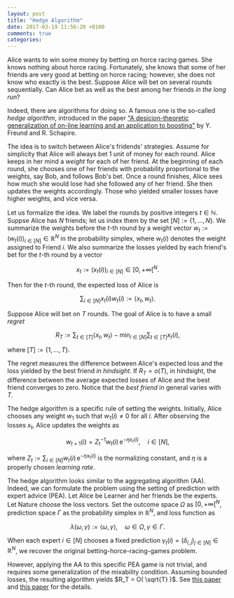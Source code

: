 ```yaml
---
layout: post
title: "Hedge Algorithm"
date: 2017-03-19 11:56:20 +0100
comments: true
categories: 
---
```


Alice wants to win some money by betting on horce racing games. 
She knows nothing about horce racing. 
Fortunately, she knows that some of her friends are very good at betting on horce racing; however, she does not know who exactly is the best.
Suppose Alice will bet on several rounds sequentially.
Can Alice bet as well as the best among her friends *in the long run*? 

Indeed, there are algorithms for doing so. 
A famous one is the so-called *hedge algorithm*, introduced in the paper ["A desicion-theoretic generalization of on-line learning and an application to boosting"](http://dx.doi.org/10.1006/jcss.1997.1504) by Y. Freund and R. Schapire. 

The idea is to switch between Alice's fridends' strategies. 
Assume for simplicity that Alice will always bet 1 unit of money for each round. 
Alice keeps in her mind a *weight* for each of her friend. 
At the beginning of each round, she chooses one of her friends with probability proportional to the weights, say Bob, and follows Bob's bet. 
Once a round finishes, Alice sees how much she would lose had she followed any of her friend. 
She then updates the weights accordingly.
Those who yielded smaller losses have higher weights, and vice versa. 

Let us formalize the idea. 
We label the rounds by positive integers $t \in \mathbb{N}$.
Suppse Alice has $N$ friends; let us index them by the set $[N] := \lbrace 1, \ldots, N \rbrace$.
We summarize the weights before the $t$-th round by a weight vector $w_t := ( w_t (i) )_{i \in [N]} \in \mathbb{R}^N$ in the probability simplex, where $w_t (i)$ denotes the weight assigned to Friend $i$.
We also summarize the losses yielded by each friend's bet for the $t$-th round by a vector 

$$
x_t := ( x_t (i) )_{i \in [N]} \in [ 0, + \infty [^N .
$$

Then for the $t$-th round, the expected loss of Alice is 

$$
\sum_{i \in [N] } x_t(i) w_t(i) := \langle x_t, w_t \rangle .
$$

Suppose Alice will bet on $T$ rounds.
The goal of Alice is to have a small *regret*

$$
R_T := \sum_{t \in [T]} \langle x_t, w_t \rangle - \min_{i \in [N]} \sum_{t \in [T]} x_t(i) ,
$$

where $[T] := \lbrace 1, \ldots, T \rbrace$.

The regret measures the difference between Alice's expected loss and the loss yielded by the best friend *in hindsight*.
If $R_T = o(T)$, in hindsight, the difference between the average expected losses of Alice and the best friend converges to zero. 
Notice that the *best friend* in general varies with $T$.

The hedge algorithm is a specific rule of setting the weights. 
Initially, Alice chooses any weight $w_1$ such that $w_1 (i) \neq 0$ for all $i$. 
After observing the losses $x_t$, Alice updates the weights as

$$
w_{t+1} (i) = Z_t^{-1} w_t(i) \, \mathrm{e}^{- \eta x_t (i)} , \quad i \in [N] , 
$$

where $Z_t := \sum_{i \in [N]} w_t (i) \, \mathrm{e}^{- \eta x_t (i)}$ is the normalizing constant, and $\eta$ is a properly chosen *learning rate*.

The hedge algorithm looks similar to the aggregating algorithm (AA). 
Indeed, we can formulate the problem using the setting of prediction with expert advice (PEA). 
Let Alice be Learner and her friends be the experts.
Let Nature choose the loss vectors.
Set the outcome space $\Omega$ as $[ 0, + \infty [^N$, prediction space $\Gamma$ as the probability simplex in $\mathbb{R}^N$, and loss function as

$$
\lambda ( \omega, \gamma ) := \langle \omega, \gamma \rangle , \quad \omega \in \Omega, \gamma \in \Gamma. 
$$

When each expert $i \in [N]$ chooses a fixed prediction $\gamma_t (i) = ( \delta_{i,j} )_{j \in [N]} \in \mathbb{R}^N$, we recover the original betting-horce-racing-games problem.

However, applying the AA to this specific PEA game is not trivial, and requires some generalization of the mixability condition. 
Assuming bounded losses, the resulting algorithm yields $R_T = O( \sqrt{T} )$. 
See [this paper](https://doi.org/10.1006/jcss.1997.1556) and [this paper](https://doi.org/10.1006/jcss.1997.1504) for the details.
